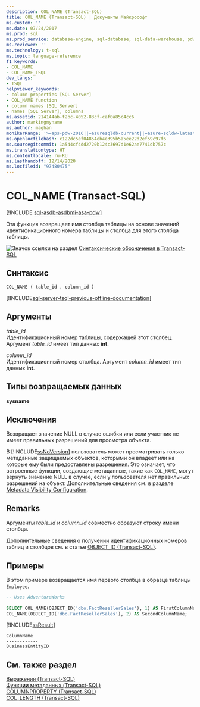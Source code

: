 ```yaml
---
description: COL_NAME (Transact-SQL)
title: COL_NAME (Transact-SQL) | Документы Майкрософт
ms.custom: ''
ms.date: 07/24/2017
ms.prod: sql
ms.prod_service: database-engine, sql-database, sql-data-warehouse, pdw
ms.reviewer: ''
ms.technology: t-sql
ms.topic: language-reference
f1_keywords:
- COL_NAME
- COL_NAME_TSQL
dev_langs:
- TSQL
helpviewer_keywords:
- column properties [SQL Server]
- COL_NAME function
- column names [SQL Server]
- names [SQL Server], columns
ms.assetid: 214144ab-f2bc-4052-83cf-caf0a85c4cc6
author: markingmyname
ms.author: maghan
monikerRange: '>=aps-pdw-2016||=azuresqldb-current||=azure-sqldw-latest||>=sql-server-2016||>=sql-server-linux-2017||=azuresqldb-mi-current'
ms.openlocfilehash: c122dc5ef04854eb4e395b5a5ee22d2ef59c97f6
ms.sourcegitcommit: 1a544cf4dd2720b124c3697d1e62ae7741db757c
ms.translationtype: HT
ms.contentlocale: ru-RU
ms.lasthandoff: 12/14/2020
ms.locfileid: "97480475"
---
```

# <a name="col_name-transact-sql"></a>COL_NAME (Transact-SQL)
[!INCLUDE [sql-asdb-asdbmi-asa-pdw](../../includes/applies-to-version/sql-asdb-asdbmi-asa-pdw.md)]

Эта функция возвращает имя столбца таблицы на основе значений идентификационного номера таблицы и столбца для этого столбца таблицы.
  
![Значок ссылки на раздел](../../database-engine/configure-windows/media/topic-link.gif "Значок ссылки на раздел") [Синтаксические обозначения в Transact-SQL](../../t-sql/language-elements/transact-sql-syntax-conventions-transact-sql.md)
  
## <a name="syntax"></a>Синтаксис  
  
```syntaxsql
COL_NAME ( table_id , column_id )  
```  
  
[!INCLUDE[sql-server-tsql-previous-offline-documentation](../../includes/sql-server-tsql-previous-offline-documentation.md)]

## <a name="arguments"></a>Аргументы
*table_id*  
Идентификационный номер таблицы, содержащей этот столбец. Аргумент *table_id* имеет тип данных **int**.
  
*column_id*  
Идентификационный номер столбца. Аргумент *column_id* имеет тип данных **int**.
  
## <a name="return-types"></a>Типы возвращаемых данных
**sysname**
  
## <a name="exceptions"></a>Исключения  
Возвращает значение NULL в случае ошибки или если участник не имеет правильных разрешений для просмотра объекта.
  
В [!INCLUDE[ssNoVersion](../../includes/ssnoversion-md.md)] пользователь может просматривать только метаданные защищаемых объектов, которыми он владеет или на которые ему были предоставлены разрешения. Это означает, что встроенные функции, создающие метаданные, такие как `COL_NAME`, могут вернуть значение NULL в случае, если у пользователя нет правильных разрешений на объект. Дополнительные сведения см. в разделе [Metadata Visibility Configuration](../../relational-databases/security/metadata-visibility-configuration.md).
  
## <a name="remarks"></a>Remarks  
Аргументы *table_id* и *column_id* совместно образуют строку имени столбца.
  
Дополнительные сведения о получении идентификационных номеров таблиц и столбцов см. в статье [OBJECT_ID (Transact-SQL)](../../t-sql/functions/object-id-transact-sql.md).
  
## <a name="examples"></a>Примеры  
В этом примере возвращается имя первого столбца в образце таблицы `Employee`.
  
```sql
-- Uses AdventureWorks  
  
SELECT COL_NAME(OBJECT_ID('dbo.FactResellerSales'), 1) AS FirstColumnName,  
COL_NAME(OBJECT_ID('dbo.FactResellerSales'), 2) AS SecondColumnName;  
```  
  
[!INCLUDE[ssResult](../../includes/ssresult-md.md)]
  
```
ColumnName          
------------   
BusinessEntityID  
```  
  
## <a name="see-also"></a>См. также раздел
[Выражения (Transact-SQL)](../../t-sql/language-elements/expressions-transact-sql.md)  
[Функции метаданных (Transact-SQL)](../../t-sql/functions/metadata-functions-transact-sql.md)  
[COLUMNPROPERTY (Transact-SQL)](../../t-sql/functions/columnproperty-transact-sql.md)  
[COL_LENGTH (Transact-SQL)](../../t-sql/functions/col-length-transact-sql.md)
  
  

